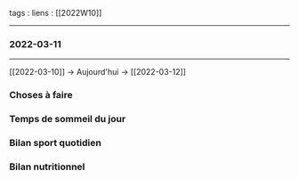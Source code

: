 tags :
liens : [[2022W10]]

---
###  2022-03-11

---

[[2022-03-10]] -> Aujourd'hui -> [[2022-03-12]]



### Choses à faire

### Temps de sommeil du jour

### Bilan sport quotidien

### Bilan nutritionnel